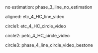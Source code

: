 no estimation: phase_3_line_no_estimation

aligned: etc_4_HC_line_video

circle1: etc_4_HC_circle_video

circle2: petc_4_HC_circle_video

circle3: phase_4_line_circle_video_bestone
